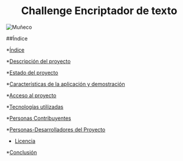 <h1 align="center"> Challenge Encriptador de texto </h1>

![Muñeco](https://github.com/user-attachments/assets/8094efc1-caa5-4d2f-a446-68bf274dc6c7)

##Índice

*[Índice](#índice)

*[Descripción del proyecto](#descripción-del-proyecto)

*[Estado del proyecto](#Estado-del-proyecto)

*[Características de la aplicación y demostración](#Características-de-la-aplicación-y-demostración)

*[Acceso al proyecto](#acceso-proyecto)

*[Tecnologías utilizadas](#tecnologías-utilizadas)

*[Personas Contribuyentes](#personas-contribuyentes)

*[Personas-Desarrolladores del Proyecto](#personas-desarrolladores)

* [Licencia](#licencia)

*[Conclusión](#conclusión)
